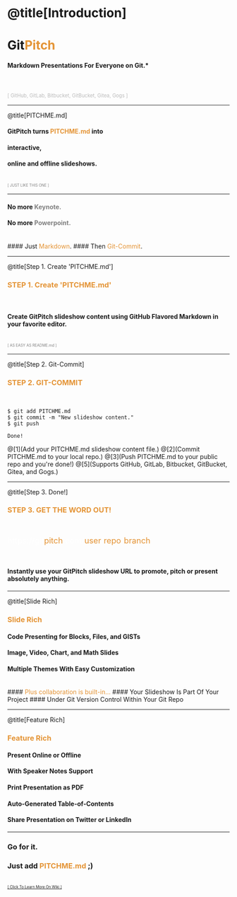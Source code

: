 # @title[Introduction]
# Git<span style="color: #e49436">Pitch</span>

#### Markdown Presentations For Everyone on Git.*
<br>
<br>
<span style="color: #bbb; font-size: 80%">[ GitHub, GitLab, Bitbucket, GitBucket, Gitea, Gogs ]</span>

---
@title[PITCHME.md]

#### GitPitch turns <span style="color: #e49436; text-transform: none">PITCHME.md</span> into
#### interactive,
#### online and offline slideshows.
<br>
<span style="color:gray; font-size:0.6em;">[ JUST LIKE THIS ONE ]</span>

---

#### No more <span style="color: gray">Keynote.</span>
#### No more <span style="color: gray">Powerpoint.</span>
<br>
#### Just <span style="color: #e49436">Markdown</span>.
#### Then <span style="color: #e49436">Git-Commit</span>.

---
@title[Step 1. Create 'PITCHME.md']

### <span style="color: #e49436">STEP 1. Create 'PITCHME.md'</span>
<br>

#### Create GitPitch slideshow content using GitHub Flavored Markdown in your favorite editor.

<br>
<span style="color:gray; font-size:0.6em;">[ AS EASY AS README.md ]</span>

---
@title[Step 2. Git-Commit]

### <span style="color: #e49436">STEP 2. GIT-COMMIT</span>
<br>

```shell
$ git add PITCHME.md
$ git commit -m "New slideshow content."
$ git push

Done!

```

@[1](Add your PITCHME.md slideshow content file.)
@[2](Commit PITCHME.md to your local repo.)
@[3](Push PITCHME.md to your public repo and you're done!)
@[5](Supports GitHub, GitLab, Bitbucket, GitBucket, Gitea, and Gogs.)

---
@title[Step 3. Done!]

### <span style="color: #e49436">STEP 3. GET THE WORD OUT!</span>

<br>

<span style="font-size: 1.3em;"><span style="color:white">htt</span><span style="color:white">ps://git</span><span style="color: #e49436">pitch</span><span style="color: white">.com/<span style="color: #e49436">user</span>/<span style="color: #e49436">repo</span>/<span style="color: #e49436">branch</span></span>

<br>

#### Instantly use your GitPitch slideshow URL to promote, pitch or present absolutely anything.

---
@title[Slide Rich]

### <span style="color: #e49436">Slide Rich</span>

#### Code Presenting for Blocks, Files, and GISTs
#### Image, Video, Chart, and Math Slides
#### Multiple Themes With Easy Customization
<br>
#### <span style="color: #e49436">Plus collaboration is built-in...</span>
#### Your Slideshow Is Part Of Your Project
#### Under Git Version Control Within Your Git Repo

---

@title[Feature Rich]

### <span style="color: #e49436">Feature Rich</span>

#### Present Online or Offline
#### With Speaker Notes Support
#### Print Presentation as PDF
#### Auto-Generated Table-of-Contents
#### Share Presentation on Twitter or LinkedIn

---

### Go for it.
### Just add <span style="color: #e49436; text-transform: none">PITCHME.md</span> ;)
<br>
<a style="font-size:0.6em;" href="https://github.com/gitpitch/gitpitch/wiki">[ Click To Learn More On Wiki ]</a>
